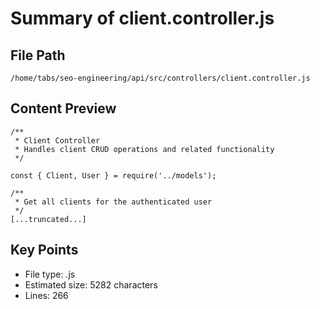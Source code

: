# Summary of client.controller.js
  
## File Path
`/home/tabs/seo-engineering/api/src/controllers/client.controller.js`

## Content Preview
```
/**
 * Client Controller
 * Handles client CRUD operations and related functionality
 */

const { Client, User } = require('../models');

/**
 * Get all clients for the authenticated user
 */
[...truncated...]
```

## Key Points
- File type: .js
- Estimated size: 5282 characters
- Lines: 266
